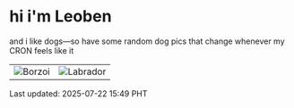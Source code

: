 # hi i'm Leoben

and i like dogs—so have some random dog pics that change whenever my CRON feels like it

|  |  |
|--------|----------|
| ![Borzoi](https://random-dog-vercel.vercel.app/api/random-borzoi?v=1753170545) | ![Labrador](https://random-dog-vercel.vercel.app/api/random-labrador?v=1753170545) |

Last updated: 2025-07-22 15:49 PHT
